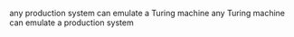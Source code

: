 any production system can emulate a Turing machine
any Turing machine can emulate a production system
